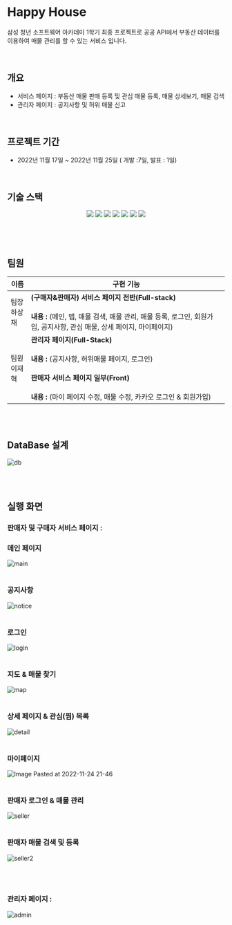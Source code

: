 # Happy House

삼성 청년 소프트웨어 아카데미 1학기 최종 프로젝트로 공공 API에서 부동산 데이터를 이용하여 매물 관리를 할 수 있는 서비스 입니다.

<br>

## **개요**

- 서비스 페이지 : 부동산 매물 판매 등록 및 관심 매물 등록, 매물 상세보기, 매물 검색
- 관리자 페이지 : 공지사항 및 허위 매물 신고 

<br>

## 프로젝트 기간

- 2022년 11월 17일 ~ 2022년 11월 25일 ( 개발 :7일, 발표 : 1일)

<br>

## 기술 스택

<p align="center">
  <img src="https://img.shields.io/badge/API-Kakao_Map-red?style=flat"> 
  <img src="https://img.shields.io/badge/Library-vue_Bootstrap-563D7C?style=flat&logo=bootstrap&logoColor=white"> 
  <img src="https://img.shields.io/badge/Language-Java-007396?style=flat&logo=java&logoColor=white"> 
  <img src="https://img.shields.io/badge/Language-JavaScript-F7DF1E?style=flat&logo=javascript&logoColor=white"> 
  <img src="https://img.shields.io/badge/Database-MySql-F80000?style=flat&logo=mysql&logoColor=white"> 
  <img src="https://img.shields.io/badge/Framework-Vue-D22128?style=flat&logo=vue.js&logoColor=white"> 
  <img src="https://img.shields.io/badge/Framework-SpringFramework-6DB33F?style=flat&logo=spring&logoColor=white">

</p>

###### <br><br>

## 팀원

<table>
  <thead>
    <tr>
      <th>이름</th>
      <th>구현 기능</th>
    </tr>
  </thead>
  <tbody>
    <tr>
      <td>팀장<br>하상재</td>
      <td><b>(구매자&판매자) 서비스 페이지 전반(Full-stack)</b><br><br><b>내용 : </b>(메인, 맵, 매물 검색, 매물 관리, 매물 등록, 로그인, 회원가입, 공지사항, 관심 매물, 상세 페이지, 마이페이지)</td>
    </tr>
    <tr>
      <td>팀원<br>이재혁</td>
      <td><b>관리자 페이지(Full-Stack)</b><br><br><b>내용 : </b>(공지사항, 허위매물 페이지, 로그인)<br><br><b>판매자 서비스 페이지 일부(Front)</b><br><br><b>내용 : </b>(마이 페이지 수정, 매물 수정, 카카오 로그인 & 회원가입)</td>
    </tr>
  </tbody>
</table>

<br><br>

## **DataBase 설계**

![db](https://user-images.githubusercontent.com/62275698/204692217-9cfaab15-4646-4211-92c9-efe05621e60c.png)

<br><br>

## 실행 화면

### 판매자 및 구매자 서비스 페이지 :

### 메인 페이지
![main](https://user-images.githubusercontent.com/62275698/204698561-a3c674bf-61e5-403e-8442-7f601776c6e1.gif)<br><br>

### 공지사항
![notice](https://user-images.githubusercontent.com/62275698/204702175-4b3b5cab-7cbc-45b4-a63f-4a9800c22b65.gif)<br><br>

### 로그인 
![login](https://user-images.githubusercontent.com/62275698/204698830-d8037b28-c647-4687-a16d-fa14a6bf2e70.gif)<br><br>

### 지도 & 매물 찾기
![map](https://user-images.githubusercontent.com/62275698/204699030-e46b3bb5-b8c6-4899-b7aa-4af0260e39b5.gif)<br><br>

### 상세 페이지 & 관심(찜) 목록
![detail](https://user-images.githubusercontent.com/62275698/204700408-d49ae59e-52dc-49b7-90cd-cbe1e8c8be36.gif)<br><br>

### 마이페이지
![Image Pasted at 2022-11-24 21-46](https://user-images.githubusercontent.com/62275698/204700635-a69bf645-a6f7-480b-af1c-bc072d4d7348.png)<br><br>

### 판매자 로그인 & 매물 관리
![seller](https://user-images.githubusercontent.com/62275698/204702033-e31a3cf3-b0f6-4ebe-be2b-d7f57c8bc829.gif)<br><br>

### 판매자 매물 검색 및 등록
![seller2](https://user-images.githubusercontent.com/62275698/204702090-2563315e-4330-45f1-9797-f3037994434f.gif)<br><br><br><br>

### 관리자 페이지 :
![admin](https://user-images.githubusercontent.com/62275698/204703526-4117ab1d-0bac-404b-8fad-fcb5cafcbc1b.gif)
